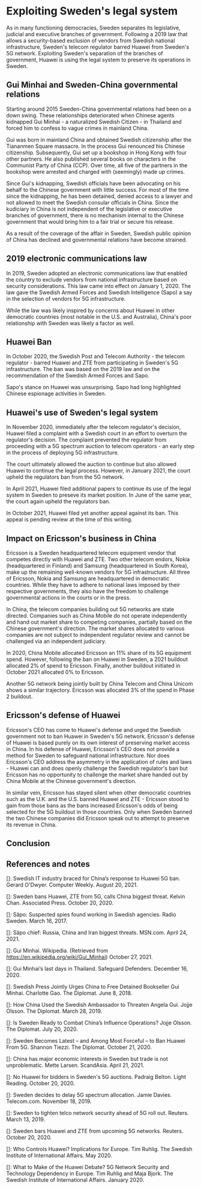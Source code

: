 # Exploiting Sweden's legal system
As in many functioning democracies, Sweden separates its legislative, judicial and executive branches of government.
Following a 2019 law that allows a security-based exclusion of vendors from Swedish national infrastructure, Sweden's telecom regulator barred Huawei from Sweden's 5G network.
Exploiting Sweden's separation of the branches of government, Huawei is using the legal system to preserve its operations in Sweden.

## Gui Minhai and Sweden-China governmental relations
Starting around 2015 Sweden-China governmental relations had been on a down swing.
These relationships deteriorated when Chinese agents kidnapped Gui Minhai - a naturalized Swedish Citizen - in Thailand and forced him to confess to vague crimes in mainland China.

Gui was born in mainland China and obtained Swedish citizenship after the Tiananmen Square massacre.
In the process Gui renounced his Chinese citizenship.
Subsequently, Gui set up a bookshop in Hong Kong with four other partners.
He also published several books on characters in the Communist Party of China (CCP).
Over time, all five of the partners in the bookshop were arrested and charged with (seemingly) made up crimes.

Since Gui's kidnapping, Swedish officials have been advocating on his behalf to the Chinese government with little success.
For most of the time since the kidnapping, he has been detained, denied access to a lawyer and not allowed to meet the Swedish consular officials in China.
Since the kudiciary in China is not independent of the legislative or executive branches of government, there is no mechanism internal to the Chinese government that would bring him to a fair trial or secure his release.

As a result of the coverage of the affair in Sweden, Swedish public opinion of China has declined and governmental relations have become strained.

## 2019 electronic communications law
In 2019, Sweden adopted an electronic communications law that enabled the country to exclude vendors from national infrastructure based on security considerations.
This law came into effect on January 1, 2020.
The law gave the Swedish Armed Forces and Swedish Intelligence (Sapo) a say in the selection of vendors for 5G infrastructure.

While the law was likely inspired by concerns about Huawei in other democratic countries (most notable in the U.S. and Australia), China's poor relationship with Sweden was likely a factor as well.

## Huawei Ban
In October 2020, the Swedish Post and Telecom Authority - the telecom regulator - barred Huawei and ZTE from participating in Sweden's 5G infrastructure.
The ban was based on the 2019 law and on the recommendation of the Swedish Armed Forces and Sapo.

Sapo's stance on Huawei was unsurprising.
Sapo had long highlighted Chinese espionage activities in Sweden.

## Huawei's use of Sweden's legal system
In November 2020, immediately after the telecom regulator's decision, Huawei filed a complaint with a Swedish court in an effort to overturn the regulator's decision.
The complaint prevented the regulator from proceeding with a 5G spectrum auction to telecom operators - an early step in the process of deploying 5G infrastructure.

The court ultimately allowed the auction to continue but also allowed Huawei to continue the legal process.
However, in January 2021, the court upheld the regulators ban from the 5G network.

In April 2021, Huawei filed additional papers to continue its use of the legal system in Sweden to preseve its market position.
In June of the same year, the court again upheld the regulators ban.

In October 2021, Huawei filed yet another appeal against its ban.
This appeal is pending review at the time of this writing.

## Impact on Ericsson's business in China
Ericsson is a Sweden headquartered telecom equipment vendor that competes directly with Huawei and ZTE.
Two other telecom endors, Nokia (headquartered in Finland) and Samsung (headquartered in South Korea), make up the remaining well-known vendors for 5G infrastructure.
All three of Ericsson, Nokia and Samsung are headquartered in democratic countries.
While they have to adhere to national laws imposed by their respective governments, they also have the freedom to challenge governmental actions in the courts or in the press.

In China, the telecom companies building out 5G networks are state directed.
Companies such as China Mobile do not operate independently and hand out market share to competing companies, partially based on the Chinese government's direction.
The market shares allocated to various companies are not subject to independent regulator review and cannot be challenged via an independent judiciary.

In 2020, China Mobile allocated Ericsson an 11% share of its 5G equipment spend. 
However, following the ban on Huawei in Sweden, a 2021 buildout allocated 2% of spend to Ericsson.
Finally, another buildout initiated in October 2021 allocated 0% to Ericsson.

Another 5G network being jointly built by China Telecom and China Unicom shows a similar trajectory.
Ericsson was allocated 3% of the spend in Phase 2 buildout.

## Ericsson's defense of Huawei
Ericsson's CEO has come to Huawei's defense and urged the Swedish government not to ban Huawei in Sweden's 5G network.
Ericsson's defense of Huawei is based purely on its own interest of preserving market access in China.
In his defense of Huawei, Ericsson's CEO does not provide a method for Sweden to safeguard national infrastructure.
Nor does Ericsson's CEO address the asymmetry in the application of rules and laws - Huawei can and does openly challenge the Swedish regulator's ban but Ericsson has no opportunity to challenge the market share handed out by China Mobile at the Chinese government's direction.

In similar vein, Ericsson has stayed silent when other democratic countries such as the U.K. and the U.S. banned Huawei and ZTE - Ericsson stood to gain from those bans as the bans increased Ericsson's odds of being selected for the 5G buildout in those countries.
Only when Sweden banned the two Chinese companies did Ericsson speak out to attempt to preserve its revenue in China.

## Conclusion

## References and notes

\[\]: Swedish IT industry braced for China’s response to Huawei 5G ban. Gerard O'Dwyer. Computer Weekly. August 20, 2021.

\[\]: Sweden bans Huawei, ZTE from 5G, calls China biggest threat. Kelvin Chan. Associated Press. October 20, 2020.

\[\]: Säpo: Suspected spies found working in Swedish agencies. Radio Sweden. March 16, 2017.

\[\]: Säpo chief: Russia, China and Iran biggest threats. MSN.com. April 24, 2021.

\[\]: Gui Minhai. Wikipedia. (Retrieved from https://en.wikipedia.org/wiki/Gui_Minhai) October 27, 2021.

\[\]: Gui Minhai’s last days in Thailand. Safeguard Defenders. December 16, 2020.

\[\]: Swedish Press Jointly Urges China to Free Detained Bookseller Gui Minhai. Charlotte Gao. The Diplomat. June 8, 2018.

\[\]: How China Used the Swedish Ambassador to Threaten Angela Gui. Jojje Olsson. The Diplomat. March 28, 2019.

\[\]: Is Sweden Ready to Combat China’s Influence Operations? Jojje Olsson. The Diplomat. July 20, 2020.

\[\]: Sweden Becomes Latest – and Among Most Forceful – to Ban Huawei From 5G. Shannon Tiezzi. The Diplomat. October 21, 2020.

\[\]: China has major economic interests in Sweden but trade is not unproblematic. Mette Larsen. ScandAsia. April 21, 2021.

\[\]: No Huawei for bidders in Sweden's 5G auctions. Padraig Belton. Light Reading. October 20, 2020. 

\[\]: Sweden decides to delay 5G spectrum allocation. Jamie Davies. Telecom.com. November 18, 2019.

\[\]: Sweden to tighten telco network security ahead of 5G roll out. Reuters. March 13, 2019.

\[\]: Sweden bars Huawei and ZTE from upcoming 5G networks. Reuters. October 20, 2020.

\[\]: Who Controls Huawei? Implications for Europe. Tim Ruhlig. The Swedish Institute of International Affairs. May 2020.

\[\]: What to Make of the Huawei Debate? 5G Network Security and Technology Dependency in Europe. Tim Ruhlig and Maja Bjork. The Swedish Institute of International Affairs. January 2020.
